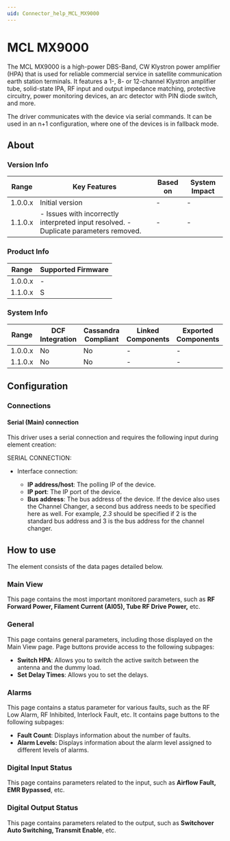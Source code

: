 ```yaml
---
uid: Connector_help_MCL_MX9000
---
```


# MCL MX9000

The MCL MX9000 is a high-power DBS-Band, CW Klystron power amplifier (HPA) that is used for reliable commercial service in satellite communication earth station terminals. It features a 1-, 8- or 12-channel Klystron amplifier tube, solid-state IPA, RF input and output impedance matching, protective circuitry, power monitoring devices, an arc detector with PIN diode switch, and more.

The driver communicates with the device via serial commands. It can be used in an n+1 configuration, where one of the devices is in fallback mode.

## About

### Version Info

| **Range** | **Key Features**                                                                       | **Based on** | **System Impact** |
|-----------|----------------------------------------------------------------------------------------|--------------|-------------------|
| 1.0.0.x   | Initial version                                                                        | \-           | \-                |
| 1.1.0.x   | \- Issues with incorrectly interpreted input resolved. - Duplicate parameters removed. | \-           | \-                |

### Product Info

| **Range** | **Supported Firmware** |
|-----------|------------------------|
| 1.0.0.x   | \-                     |
| 1.1.0.x   | S                      |

### System Info

| **Range** | **DCF Integration** | **Cassandra Compliant** | **Linked Components** | **Exported Components** |
|-----------|---------------------|-------------------------|-----------------------|-------------------------|
| 1.0.0.x   | No                  | No                      | \-                    | \-                      |
| 1.1.0.x   | No                  | No                      | \-                    | \-                      |

## Configuration

### Connections

#### Serial (Main) connection

This driver uses a serial connection and requires the following input during element creation:

SERIAL CONNECTION:

- Interface connection:

  - **IP address/host**: The polling IP of the device.
  - **IP port**: The IP port of the device.
  - **Bus address**: The bus address of the device. If the device also uses the Channel Changer, a second bus address needs to be specified here as well. For example, *2.3* should be specified if 2 is the standard bus address and 3 is the bus address for the channel changer.

## How to use

The element consists of the data pages detailed below.

### Main View

This page contains the most important monitored parameters, such as **RF Forward Power, Filament Current (AI05), Tube RF Drive Power,** etc.

### General

This page contains general parameters, including those displayed on the Main View page. Page buttons provide access to the following subpages:

- **Switch HPA**: Allows you to switch the active switch between the antenna and the dummy load.
- **Set Delay Times**: Allows you to set the delays.

### Alarms

This page contains a status parameter for various faults, such as the RF Low Alarm, RF Inhibited, Interlock Fault, etc. It contains page buttons to the following subpages:

- **Fault Count**: Displays information about the number of faults.
- **Alarm Levels:** Displays information about the alarm level assigned to different levels of alarms.

### Digital Input Status

This page contains parameters related to the input, such as **Airflow Fault, EMR Bypassed**, etc.

### Digital Output Status

This page contains parameters related to the output, such as **Switchover Auto Switching, Transmit Enable**, etc.
